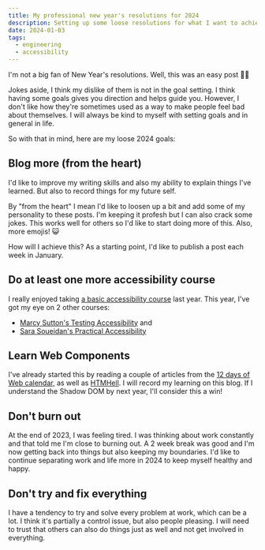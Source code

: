 ```yaml
---
title: My professional new year's resolutions for 2024
description: Setting up some loose resolutions for what I want to achieve professionally in 2024
date: 2024-01-03
tags:
  - engineering
  - accessibility
---
```

I'm not a big fan of New Year's resolutions. Well, this was an easy post 🙌🏻

Jokes aside, I think my dislike of them is not in the goal setting. I think having some goals gives you direction and helps guide you. However, I don't like how they're sometimes used as a way to make people feel bad about themselves. I will always be kind to myself with setting goals and in general in life.

So with that in mind, here are my loose 2024 goals:

## Blog more (from the heart)

I'd like to improve my writing skills and also my ability to explain things I've learned. But also to record things for my future self.

By "from the heart" I mean I'd like to loosen up a bit and add some of my personality to these posts. I'm keeping it profesh but I can also crack some jokes. This works well for others so I'd like to start doing more of this. Also, more emojis! 😺

How will I achieve this? As a starting point, I'd like to publish a post each week in January.

## Do at least one more accessibility course

I really enjoyed taking [a basic accessibility course](/posts/Summary-of-edX-Introduction-to-Web-Accessibility-course/) last year. This year, I've got my eye on 2 other courses:
- [Marcy Sutton's Testing Accessibility](https://testingaccessibility.com/) and
- [Sara Soueidan's Practical Accessibility](https://practical-accessibility.today/)

## Learn Web Components

I've already started this by reading a couple of articles from the [12 days of Web calendar](https://12daysofweb.dev/2023/web-components/), as well as [HTMHell](https://www.htmhell.dev/adventcalendar/2023/6/). I will record my learning on this blog. If I understand the Shadow DOM by next year, I'll consider this a win!

## Don't burn out

At the end of 2023, I was feeling tired. I was thinking about work constantly and that told me I'm close to burning out. A 2 week break was good and I'm now getting back into things but also keeping my boundaries. I'd like to continue separating work and life more in 2024 to keep myself healthy and happy.

## Don't try and fix everything

I have a tendency to try and solve every problem at work, which can be a lot. I think it's partially a control issue, but also people pleasing. I will need to trust that others can also do things just as well and not get involved in everything.
